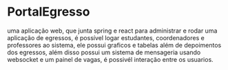 # PortalEgresso
uma aplicação web, que junta spring e react para administrar e rodar uma aplicação de egressos, é possível logar estudantes, coordenadores e professores ao sistema, ele possui graficos e tabelas além de depoimentos dos egressos, além disso possui um sistema de mensageria usando websocket e um painel de vagas, é possivél interação entre os usuarios.
